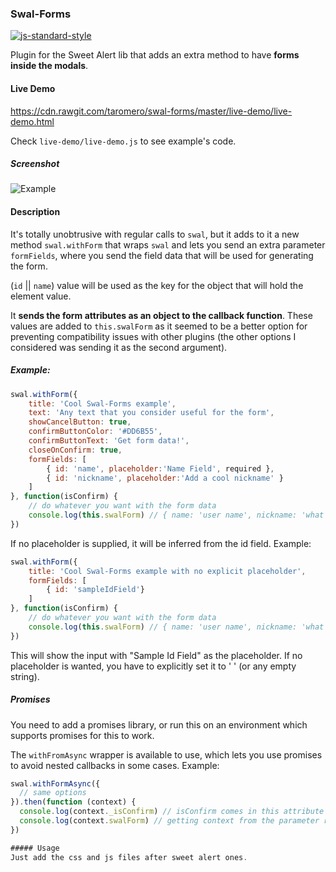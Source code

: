 ### Swal-Forms

[![js-standard-style](https://img.shields.io/badge/code%20style-standard-brightgreen.svg?style=flat)](https://github.com/feross/standard)

Plugin for the Sweet Alert lib that adds an extra method to have **forms inside the modals**.

#### Live Demo
https://cdn.rawgit.com/taromero/swal-forms/master/live-demo/live-demo.html

Check `live-demo/live-demo.js` to see example's code.

##### Screenshot

![Example](https://raw.githubusercontent.com/taromero/swal-forms/master/sample-screenshot.png)

#### Description

It's totally unobtrusive with regular calls to `swal`, but it adds to it a new method `swal.withForm` that wraps `swal` and lets you send an extra parameter `formFields`, where you send the field data that will be used for generating the form.

(`id` || `name`) value will be used as the key for the object that will hold the element value.

It **sends the form attributes as an object to the callback function**. These values are added to `this.swalForm` as it seemed to be a better option for preventing compatibility issues with other plugins (the other options I considered was sending it as the second argument).

##### Example:

```javascript
swal.withForm({
    title: 'Cool Swal-Forms example',
    text: 'Any text that you consider useful for the form',
    showCancelButton: true,
    confirmButtonColor: '#DD6B55',
    confirmButtonText: 'Get form data!',
    closeOnConfirm: true,
    formFields: [
        { id: 'name', placeholder:'Name Field', required },
        { id: 'nickname', placeholder:'Add a cool nickname' }
    ]
}, function(isConfirm) {
    // do whatever you want with the form data
    console.log(this.swalForm) // { name: 'user name', nickname: 'what the user sends' }
})
```

If no placeholder is supplied, it will be inferred from the id field. Example:

```javascript
swal.withForm({
    title: 'Cool Swal-Forms example with no explicit placeholder',
    formFields: [
        { id: 'sampleIdField'}
    ]
}, function(isConfirm) {
    // do whatever you want with the form data
    console.log(this.swalForm) // { name: 'user name', nickname: 'what the user sends' }
})
```

This will show the input with "Sample Id Field" as the placeholder. If no placeholder is wanted, you have to explicitly set it to ' ' (or any empty string).

##### Promises
You need to add a promises library, or run this on an environment which supports promises for this to work.

The `withFromAsync` wrapper is available to use, which lets you use promises to avoid nested callbacks in some cases. Example:

```javascript
swal.withFormAsync({
  // same options
}).then(function (context) {
  console.log(context._isConfirm) // isConfirm comes in this attribute
  console.log(context.swalForm) // getting context from the parameter rather than `this`, as it is difficult to bind on promises
})

##### Usage
Just add the css and js files after sweet alert ones.
